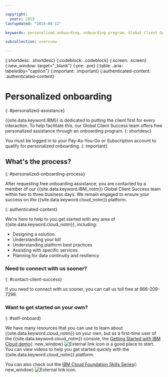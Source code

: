 ```yaml
---

copyright:
  years: 2019
lastupdated: "2019-08-12"

keywords: personalized onboarding, onboarding program, Global Client Succes, getting started, how to, get help, new user, first time, personal, dedicated assistance, cloud onboarding, account setup

subcollection: overview

---
```


{:shortdesc: .shortdesc}
{:codeblock: .codeblock}
{:screen: .screen}
{:new_window: target="_blank"}
{:pre: .pre}
{:table: .aria-labeledby="caption"}
{:important: .important}
{:authenticated-content: .authenticated-content}


# Personalized onboarding
{: #personalized-assistance}

{{site.data.keyword.IBM}} is dedicated to putting the client first for every interaction. To help facilitate this, our Global Client Success team offers free personalized assistance through an onboarding program.
{: shortdesc}

You must be logged in to your Pay-As-You-Go or Subscription account to qualify for personalized onboarding.
{: important}

## What's the process?
{: #personalized-onboarding-process}

After requesting free onboarding assistance, you are contacted by a member of our {{site.data.keyword.IBM_notm}} Global Client Success team within two to three business days. We remain engaged to ensure your success on the {{site.data.keyword.cloud_notm}} platform. 

<div class="onboarding-ub">
  <div class="ub-widget" style="display: flex;">
    <div ub-in-page="5cbe76490f72eb04484f31e8"></div>
  </div>
</div>
{: authenticated-content}

We're here to help to you get started with any area of {{site.data.keyword.cloud_notm}}, including: 
* Designing a solution 
* Understanding your bill
* Understanding platform best practices  
* Assisting with specific services 
* Planning for data continuity and resiliency

### Need to connect with us sooner?
{: #contact-client-success}

If you need to connect with us sooner, you can call us toll free at 866-209-7296.

### Want to get started on your own?
{: #self-onboard}

We have many resources that you can use to learn about {{site.data.keyword.cloud_notm}} on your own, but as a first-time user of the {{site.data.keyword.cloud_notm}} console, the [Getting Started with IBM Cloud demo](https://gotostage.com/channel/onboard){: new_window} ![External link icon](../icons/launch-glyph.svg "External link icon") is a good place to start. You can view videos to help you get started quickly with the {{site.data.keyword.cloud_notm}} platform. 

You can also check out the [IBM Cloud Foundation Skills Series](https://www.youtube.com/playlist?list=PLmesOgYt3nKCfsXqx-A5k1bP7t146U4rz){: new_window} ![External link icon](../icons/launch-glyph.svg "External link icon").
